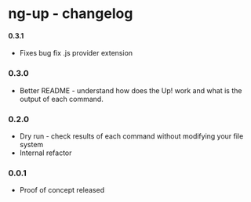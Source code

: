 # ng-up - changelog

#### 0.3.1

* Fixes bug fix .js provider extension

### 0.3.0

* Better README - understand how does the Up! work and what is the output of each command.

### 0.2.0

* Dry run - check results of each command without modifying your file system
* Internal refactor

### 0.0.1

* Proof of concept released